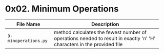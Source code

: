 # 0x02. Minimum Operations

| File Name | Description     |
| ------------ | ------------    |
| `0-minoperations.py` | method calculates the fewest number of operations needed to result in exactly 'n' 'H' characters in the provided file |

